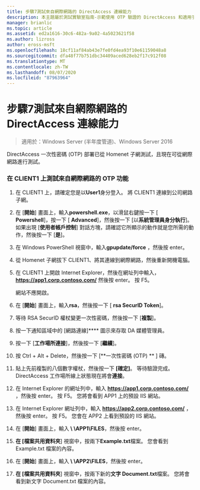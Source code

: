 ```yaml
---
title: 步驟7測試來自網際網路的 DirectAccess 連線能力
description: 本主題屬於測試實驗室指南-示範使用 OTP 驗證的 DirectAccess 和適用于 Windows Server 2016 的 RSA SecurID
manager: brianlic
ms.topic: article
ms.assetid: ed2a1616-30c6-482a-9a02-4a5023621f58
ms.author: lizross
author: eross-msft
ms.openlocfilehash: 18cf11af84ab43e7fe0fd4ea93f10e61159048a8
ms.sourcegitcommit: dfa48f77b751dbc34409aced628eb2f17c912f08
ms.translationtype: MT
ms.contentlocale: zh-TW
ms.lasthandoff: 08/07/2020
ms.locfileid: "87963964"
---
```

# <a name="step-7-test-directaccess-connectivity-from-the-internet"></a>步驟7測試來自網際網路的 DirectAccess 連線能力

>適用於：Windows Server (半年度管道)、Windows Server 2016

DirectAccess 一次性密碼 (OTP) 部署已從 Homenet 子網測試，且現在可從網際網路進行測試。

### <a name="to-test-otp-functionality-from-the-internet-on-client1"></a>在 CLIENT1 上測試來自網際網路的 OTP 功能

1. 在 CLIENT1 上，請確定您是以**User1**身分登入。 將 CLIENT1 連線到公司網路子網。

2. 在 [**開始**] 畫面上，輸入**powershell.exe**，以滑鼠右鍵按一下 [ **Powershell**]，按一下 [ **Advanced**]，然後按一下 [以**系統管理員身分執行**]。 如果出現 [**使用者帳戶控制**] 對話方塊，請確認它所顯示的動作就是您所需的動作，然後按一下 [**是**]。

3. 在 Windows PowerShell 視窗中，輸入**gpupdate/force** ，然後按 enter。

4. 從 Homenet 子網拔下 CLIENT1、將其連線到網際網路，然後重新開機電腦。

5. 在 CLIENT1 上開啟 Internet Explorer，然後在網址列中輸入， **https://app1.corp.contoso.com/** 然後按 enter。 按 F5。

   網站不應開啟。

6. 在 [**開始**] 畫面上，輸入**rsa**，然後按一下 [ **rsa SecurID Token**]。

7. 等待 RSA SecurID 權杖變更一次性密碼，然後按一下 [**複製**]。

8. 按一下通知區域中的 [網路連線]**** 圖示來存取 DA 媒體管理員。

9. 按一下 [**工作場所連接**]，然後按一下 [**繼續**]。

10. 按 Ctrl + Alt + Delete，然後按一下 [**一次性密碼 (OTP) ** ] 磚。

11. 貼上先前複製的八個數字權杖，然後按一下 **[確定]**。 等待驗證完成。 DirectAccess 工作場所線上狀態現在將會**連接**。

12. 在 Internet Explorer 的網址列中，輸入 **https://app1.corp.contoso.com/** ，然後按 enter。 按 F5。 您將會看到 APP1 上的預設 IIS 網站。

13. 在 Internet Explorer 網址列中，輸入 **https://app2.corp.contoso.com/** ，然後按 enter。 按 F5。 您會在 APP2 上看到預設的 IIS 網站。

14. 在 [**開始**] 畫面上，輸入<strong> \\ \APP1\FILES</strong>，然後按 enter。

15. **在 [檔案共用資料夾**] 視窗中，按兩下**Example.txt**檔案。 您會看到 Example.txt 檔案的內容。

16. 在 [**開始**] 畫面上，輸入<strong> \\ \APP2\FILES</strong>，然後按 enter。

17. **在 [檔案共用資料夾**] 視窗中，按兩下新的**文字 Document.txt**檔案。 您將會看到新文字 Document.txt 檔案的內容。



